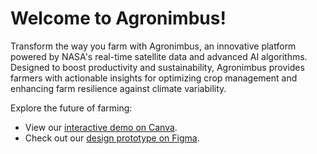 <!DOCTYPE html>
<html lang="en">
<head>
    <meta charset="UTF-8">
    <meta name="viewport" content="width=device-width, initial-scale=1.0">
    <title>Agronimbus Project Overview</title>
</head>
<body>
    <h1>Welcome to Agronimbus!</h1>
    <p>Transform the way you farm with Agronimbus, an innovative platform powered by NASA's real-time satellite data and advanced AI algorithms. Designed to boost productivity and sustainability, Agronimbus provides farmers with actionable insights for optimizing crop management and enhancing farm resilience against climate variability.</p>
    <p>Explore the future of farming:</p>
    <ul>
        <li>View our <a href="https://www.canva.com/design/DAGS15NUIcY/TuKvAskkUNod5amwAFMCPg/watch?utm_content=DAGS15NUIcY&utm_campaign=designshare&utm_medium=link&utm_source=editor">interactive demo on Canva</a>.</li>
        <li>Check out our <a href="https://www.figma.com/proto/8bnVCMe6ALvU8b5qmkprCM/NASA-AGRONIMBUS?node-id=1-138&node-type=canvas&t=Vv0KW6ZLFOQbIHk1-0&scaling=scale-down&content-scaling=fixed&page-id=0%3A1&starting-point-node-id=1%3A138">design prototype on Figma</a>.</li>
    </ul>
    <!-- Optionally, you can embed an image using an <img> tag if it's available via a direct URL -->
    <!-- <img src="https://example.com/path/to/image.jpg" alt="Description of image"> -->
</body>
</html>
